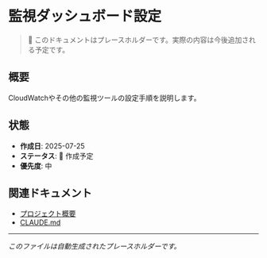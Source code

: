 # 監視ダッシュボード設定

> 📝 このドキュメントはプレースホルダーです。実際の内容は今後追加される予定です。

## 概要

CloudWatchやその他の監視ツールの設定手順を説明します。

## 状態

- **作成日**: 2025-07-25
- **ステータス**: 🚧 作成予定
- **優先度**: 中

## 関連ドキュメント

- [プロジェクト概要](../../README.md)
- [CLAUDE.md](../../CLAUDE.md)

---
*このファイルは自動生成されたプレースホルダーです。*
